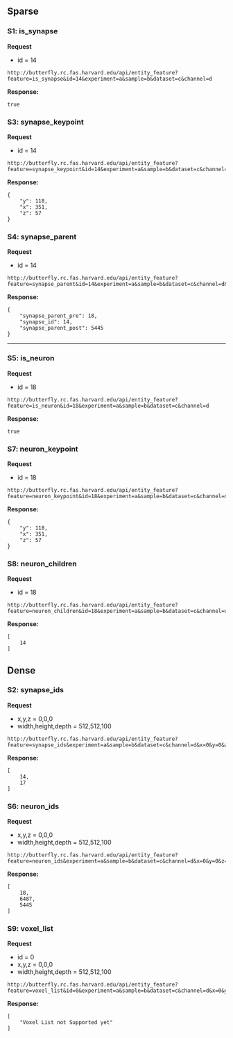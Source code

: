 ## Sparse

### S1: is_synapse

**Request**

- id = 14

```
http://butterfly.rc.fas.harvard.edu/api/entity_feature?feature=is_synapse&id=14&experiment=a&sample=b&dataset=c&channel=d
```

**Response:**

```
true
```

### S3: synapse_keypoint

**Request**

- id = 14

```
http://butterfly.rc.fas.harvard.edu/api/entity_feature?feature=synapse_keypoint&id=14&experiment=a&sample=b&dataset=c&channel=d
```

**Response:**

```
{
    "y": 118, 
    "x": 351, 
    "z": 57
}
```

### S4: synapse_parent

**Request**

- id = 14

```
http://butterfly.rc.fas.harvard.edu/api/entity_feature?feature=synapse_parent&id=14&experiment=a&sample=b&dataset=c&channel=d&x=0&y=0&z=0&width=512&height=512&depth=100
```

**Response:**

```
{
    "synapse_parent_pre": 18, 
    "synapse_id": 14, 
    "synapse_parent_post": 5445
}
```

*****


### S5: is_neuron

**Request**

- id = 18

```
http://butterfly.rc.fas.harvard.edu/api/entity_feature?feature=is_neuron&id=18&experiment=a&sample=b&dataset=c&channel=d
```

**Response:**

```
true
```

### S7: neuron_keypoint

**Request**

- id = 18

```
http://butterfly.rc.fas.harvard.edu/api/entity_feature?feature=neuron_keypoint&id=18&experiment=a&sample=b&dataset=c&channel=d
```

**Response:**

```
{
    "y": 118, 
    "x": 351, 
    "z": 57
}
```

### S8: neuron_children

**Request**

- id = 18

```
http://butterfly.rc.fas.harvard.edu/api/entity_feature?feature=neuron_children&id=18&experiment=a&sample=b&dataset=c&channel=d
```

**Response:**

```
[
    14
]
```

## Dense

### S2: synapse_ids

**Request**

- x,y,z = 0,0,0
- width,height,depth = 512,512,100

```
http://butterfly.rc.fas.harvard.edu/api/entity_feature?feature=synapse_ids&experiment=a&sample=b&dataset=c&channel=d&x=0&y=0&z=0&width=512&height=512&depth=100
```

**Response:**

```
[
    14, 
    17
]
```

### S6: neuron_ids

**Request**

- x,y,z = 0,0,0
- width,height,depth = 512,512,100

```
http://butterfly.rc.fas.harvard.edu/api/entity_feature?feature=neuron_ids&experiment=a&sample=b&dataset=c&channel=d&x=0&y=0&z=0&width=512&height=512&depth=100
```

**Response:**

```
[
    18, 
    6487, 
    5445
]
```

### S9: voxel_list

**Request**

- id = 0
- x,y,z = 0,0,0
- width,height,depth = 512,512,100

```
http://butterfly.rc.fas.harvard.edu/api/entity_feature?feature=voxel_list&id=0&experiment=a&sample=b&dataset=c&channel=d&x=0&y=0&z=0&width=512&height=512&depth=100
```

**Response:**

```
[
    "Voxel List not Supported yet"
]
```
